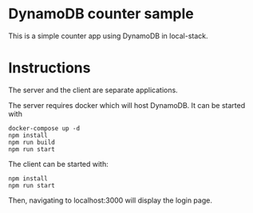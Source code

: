 # DynamoDB counter sample

This is a simple counter app using DynamoDB in local-stack.

# Instructions

The server and the client are separate applications.

The server requires docker which will host DynamoDB. It can be started with

```
docker-compose up -d
npm install
npm run build
npm run start
```

The client can be started with:

```
npm install
npm run start
```

Then, navigating to localhost:3000 will display the login page.
